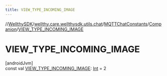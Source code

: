 ```yaml
---
title: VIEW_TYPE_INCOMING_IMAGE
---
```

//[WellthySDK](../../../../index.html)/[wellthy.care.wellthysdk.utils.chat](../../index.html)/[MQTTChatConstants](../index.html)/[Companion](index.html)/[VIEW_TYPE_INCOMING_IMAGE](-v-i-e-w_-t-y-p-e_-i-n-c-o-m-i-n-g_-i-m-a-g-e.html)



# VIEW_TYPE_INCOMING_IMAGE



[androidJvm]\
const val [VIEW_TYPE_INCOMING_IMAGE](-v-i-e-w_-t-y-p-e_-i-n-c-o-m-i-n-g_-i-m-a-g-e.html): [Int](https://kotlinlang.org/api/latest/jvm/stdlib/kotlin/-int/index.html) = 2




